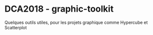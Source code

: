 # DCA2018 - graphic-toolkit
Quelques outils utiles, pour les projets graphique comme Hypercube et Scatterplot
